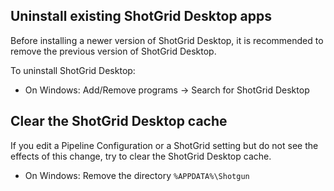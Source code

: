 ## Uninstall existing ShotGrid Desktop apps

Before installing a newer version of ShotGrid Desktop, it is recommended to remove
the previous version of ShotGrid Desktop.

To uninstall ShotGrid Desktop:

- On Windows: Add/Remove programs → Search for ShotGrid Desktop

## Clear the ShotGrid Desktop cache

If you edit a Pipeline Configuration or a ShotGrid setting but do not see
the effects of this change, try to clear the ShotGrid Desktop cache.

- On Windows: Remove the directory `%APPDATA%\Shotgun`
